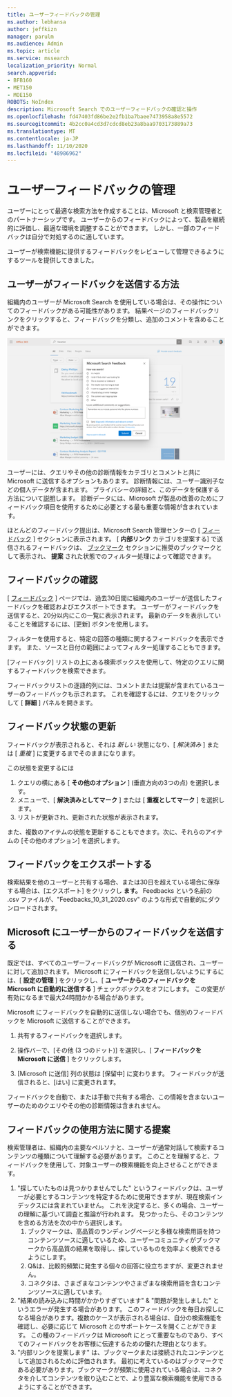```yaml
---
title: ユーザーフィードバックの管理
ms.author: lebhansa
author: jeffkizn
manager: parulm
ms.audience: Admin
ms.topic: article
ms.service: mssearch
localization_priority: Normal
search.appverid:
- BFB160
- MET150
- MOE150
ROBOTS: NoIndex
description: Microsoft Search でのユーザーフィードバックの確認と操作
ms.openlocfilehash: fd47403fd86be2e2fb1ba7baee7473958a8e5572
ms.sourcegitcommit: 4b2cc0a4cd3d7cdcd8eb23a8baa9703173889a73
ms.translationtype: MT
ms.contentlocale: ja-JP
ms.lasthandoff: 11/10/2020
ms.locfileid: "48986962"
---
```

# <a name="managing-user-feedback"></a>ユーザーフィードバックの管理

ユーザーにとって最適な検索方法を作成することは、Microsoft と検索管理者とのパートナーシップです。 ユーザーからのフィードバックによって、製品を継続的に評価し、最適な環境を調整することができます。 しかし、一部のフィードバックは自分で対処するのに適しています。

ユーザーが検索機能に提供するフィードバックをレビューして管理できるようにするツールを提供してきました。

## <a name="how-users-submit-feedback"></a>ユーザーがフィードバックを送信する方法

組織内のユーザーが Microsoft Search を使用している場合は、その操作についてのフィードバックがある可能性があります。 結果ページのフィードバックリンクをクリックすると、フィードバックを分類し、追加のコメントを含めることができます。

![グローバルフィードバックフォーム](media/feedback/feedback-global-dialog.png)

ユーザーには、クエリやその他の診断情報をカテゴリとコメントと共に Microsoft に送信するオプションもあります。 診断情報には、ユーザー識別子などの個人データが含まれます。 プライバシーの詳細と、このデータを保護する方法について[説明](https://privacy.microsoft.com/en-US/privacystatement)します。 診断データには、Microsoft が製品の改善のためにフィードバック項目を使用するために必要とする最も重要な情報が含まれています。

ほとんどのフィードバック提出は、Microsoft Search 管理センターの [ [フィードバック](https://admin.microsoft.com/Adminportal/Home#/MicrosoftSearch/feedback) ] セクションに表示されます。 [ **内部リンク** カテゴリを提案する] で送信されるフィードバックは、 [ブックマーク](https://admin-ignite.microsoft.com/Adminportal/Home#/MicrosoftSearch/bookmarks) セクションに推奨のブックマークとして表示され、 **提案** された状態でのフィルター処理によって確認できます。

## <a name="review-feedback"></a>フィードバックの確認

[ [フィードバック](https://admin.microsoft.com/Adminportal/Home#/MicrosoftSearch/feedback) ] ページでは、過去30日間に組織内のユーザーが送信したフィードバックを確認およびエクスポートできます。 ユーザーがフィードバックを送信すると、20分以内にこの一覧に表示されます。 最新のデータを表示していることを確認するには、[更新] ボタンを使用します。

フィルターを使用すると、特定の回答の種類に関するフィードバックを表示できます。 また、ソースと日付の範囲によってフィルター処理することもできます。

[フィードバック] リストの上にある検索ボックスを使用して、特定のクエリに関するフィードバックを検索できます。

フィードバックリストの逐語的列には、コメントまたは提案が含まれているユーザーのフィードバックも示されます。 これを確認するには、クエリをクリックして [ **詳細** ] パネルを開きます。

## <a name="update-feedback-state"></a>フィードバック状態の更新

フィードバックが表示されると、それは *新しい* 状態になり、[ *解決済み* ] または [ *重複* ] に変更するまでそのままになります。

この状態を変更するには

1. クエリの横にある [ **その他のオプション** ] (垂直方向の3つの点) を選択します。
1. メニューで、[ **解決済みとしてマーク** ] または [ **重複としてマーク** ] を選択します。
1. リストが更新され、更新された状態が表示されます。

また、複数のアイテムの状態を更新することもできます。次に、それらのアイテムの [その他のオプション] を選択します。

## <a name="export-feedback"></a>フィードバックをエクスポートする

検索結果を他のユーザーと共有する場合、または30日を超えている場合に保存する場合は、[エクスポート] をクリックし **ます。** Feedbacks という名前の .csv ファイルが、"Feedbacks_10_31_2020.csv" のような形式で自動的にダウンロードされます。

## <a name="send-user-feedback-to-microsoft"></a>Microsoft にユーザーからのフィードバックを送信する

既定では、すべてのユーザーフィードバックが Microsoft に送信され、ユーザーに対して追加されます。 Microsoft にフィードバックを送信しないようにするには、[ **設定の管理** ] をクリックし、[ **ユーザーからのフィードバックを Microsoft に自動的に送信する** ] チェックボックスをオフにします。 この変更が有効になるまで最大24時間かかる場合があります。

Microsoft にフィードバックを自動的に送信しない場合でも、個別のフィードバックを Microsoft に送信することができます。

1. 共有するフィードバックを選択します。
1. 操作バーで、[その他 (3 つのドット)] を選択し、[ **フィードバックを Microsoft に送信** ] をクリックします。

1. [Microsoft に送信] 列の状態は [保留中] に変わります。 フィードバックが送信されると、[はい] に変更されます。

フィードバックを自動で、または手動で共有する場合、この情報を含まないユーザーのためのクエリやその他の診断情報は含まれません。

## <a name="suggestions-on-how-to-use-feedback"></a>フィードバックの使用方法に関する提案

検索管理者は、組織内の主要なペルソナと、ユーザーが通常対話して検索するコンテンツの種類について理解する必要があります。 このことを理解すると、フィードバックを使用して、対象ユーザーの検索機能を向上させることができます。

1. "探していたものは見つかりませんでした" というフィードバックは、ユーザーが必要とするコンテンツを特定するために使用できますが、現在検索インデックスには含まれていません。 これを決定すると、多くの場合、ユーザーの理解に基づいて調査と推論が行われます。 見つかったら、そのコンテンツを含める方法を次の中から選択します。
    1. ブックマークは、高品質のランディングページと多様な検索用語を持つコンテンツソースに適しているため、ユーザーコミュニティがブックマークから高品質の結果を取得し、探しているものを効率よく検索できるようにします。
    1. Q&は、比較的頻繁に発生する個々の回答に役立ちますが、変更されません。
    1. コネクタは、さまざまなコンテンツやさまざまな検索用語を含むコンテンツソースに適しています。
1. "結果の読み込みに時間がかかりすぎています" & "問題が発生しました" というエラーが発生する場合があります。 このフィードバックを毎日お探しになる場合があります。複数のケースが表示される場合は、自分の検索機能を確認し、必要に応じて Microsoft とのサポートケースを開くことができます。 この種のフィードバックは Microsoft にとって重要なものであり、すべてのフィードバックをお客様に伝達するための優れた理由となります。
1. "内部リンクを提案します" は、ブックマークまたは接続されたコンテンツとして追加されるために評価されます。 最初に考えているのはブックマークである必要があります。ブックマークが頻繁に使用されている場合は、コネクタを介してコンテンツを取り込むことで、より豊富な検索機能を使用できるようにすることができます。

